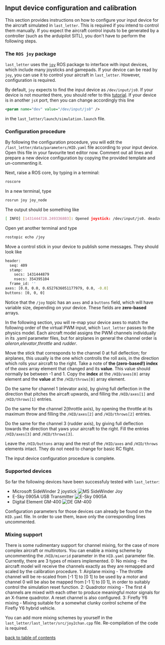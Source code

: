 ## Input device configuration and calibration

This section provides instructions on how to configure your input device for the aircraft simulated in `last_letter`. This is required if you intend to control them manually. If you expect the aircraft control inputs to be generated by a controller (such as the arduipilot SITL), you don't have to perform the following steps.

### The `ROS joy` package
`last_letter` uses the [`joy`](http://wiki.ros.org/joy) ROS package to interface with input devices, which include many joysticks and gamepads. If your device can be read by `joy`, you can use it to control your aircraft in `last_letter`. However, configuration is required.

By default, `joy` expects to find the input device as `/dev/input/js0`. If your device is not mounted there, you should refer to this [tutorial](http://wiki.ros.org/joy/Tutorials/ConfiguringALinuxJoystick).
If your device is in another `jsX` port, then you can change accordingly this line
```xml
<param name="dev" value="/dev/input/js0" />
```
in the `last_letter/launch/simulation.launch` file.

### Configuration procedure
By following the configuration procedure, you will edit the `/last_letter/data/parameters/HID.yaml` file according to your input device. Open this file in your favourite text editor now. Comment out all lines and prepare a new device configuration by copying the provided template and un-commenting it.

Next, raise a ROS core, by typing in a terminal:
```bash
roscore
```
In a new terminal, type
```bash
rosrun joy joy_node
```
The output should be something like
```bash
[ INFO] [1431444728.249336803]: Opened joystick: /dev/input/js0. deadzone_: 0.050000.
```
Open yet another terminal and type
```bash
rostopic echo /joy
```
Move a control stick in your device to publish some messages. They should look like
```bash
header:
  seq: 409
  stamp:
    secs: 1431444879
    nsecs: 354395104
  frame_id: ''
axes: [0.0, 0.0, 0.6527636051177979, 0.0, -0.0]
buttons: [0, 0, 0]
```

Notice that the `/joy` topic has an `axes` and a `buttons` field, which will have variable size, depending on your device. These fields are **zero-based** arrays.

In the following section, you will re-map your device axes to match the following order of the virtual PWM input, which `last_letter` passes to the physics model. Each aircraft model assigns the PWM channels individually in its .yaml parameter files, but for airplanes in general the channel order is _aileron_,_elevator_,_throttle_ and _rudder_.

Move the stick that corresponds to the channel 0 at full deflection; for airplanes, this usually is the one which controlls the roll axis, in the direction which rolls your aircraft to the right. Take a note of **the (zero-based!) index** of the *axes* array element that changed and its **value**. This value should normally be between -1 and 1. Copy the **index** at the `/HID/axes[0]` array element and the **value** at the `/HID/throws[0]` array element.

Do the same for channel 1 (elevator axis), by giving full deflection in the direction that pitches the aircaft upwards, and filling the `/HID/axes[1]` and `/HID/throws[1]` entries.

Do the same for the channel 2(throttle axis), by opening the throttle at its maximum throw and filling the `/HID/axes[2]` and `/HID/throws[2]` entries.

Do the same for the channel 3 (rudder axis), by giving full deflection towards the direction that yaws your aircraft to the right. Fill the entries `/HID/axes[3]` and `/HID/throws[3]`.

Leave the `/HID/buttons` array and the rest of the `/HID/axes` and `/HID/throws` elements intact. They do not need to change for basic RC flight.

The input device configuration procedure is complete.

### Supported devices
So far the following devices have been successfuly tested with `last_letter`:
* Microsoft SideWinder 2 joystick
![MS SideWinder Joy](figures/microsoftjoy1.jpg)
* E-Sky 0905A USB Transmitter
![E-Sky 0905A](figures/e-sky_0905a.jpg)
* Digital Element GM-400
![DE GM-400](figures/gm-400.jpg)

Configuration parameters for those devices can already be found on the `HID.yaml` file. In order to use them, leave only the corresponding lines uncommented.

### Mixing support
There is some rudimentary support for channel mixing, for the case of more complex aircraft or multirotors. You can enable a mixing scheme by uncommenting the `/HID/mixerid` parameter in the `HID.yaml` parameter file. Currently, there are 3 types of mixers implemented.
0: No mixing - the aircraft model will receive the channels exactly as they are remapped and scaled by the calibration procedure.
1: Airplane mixing - The throttle channel will be re-scaled from [-1 1] to [0 1] to be used by a motor and channel 0 will be also be mapped from [-1 1] to [0 1], in order to suitably control the simulation reset function.
2: Quadrotor mixing - The first 4 channels are mixed with each other to produce meaningful motor signals for an X-frame quadrotor. A reset channel is also configured.
3: Firefly Y6 mixing - Mixing suitable for a somewhat clunky control scheme of the Firefly Y6 hybrid vehicle.

You can add more mixing schemes by yourself in the `last_letter/last_letter/src/joy2chan.cpp` file. Re-compilation of the code is required.

[back to table of contents](../../../README.md)